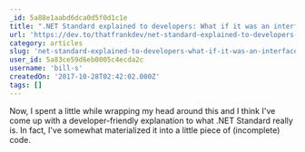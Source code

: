 ```yaml
---
_id: 5a88e1aabd6dca0d5f0d1c1e
title: ".NET Standard explained to developers: What if it was an interface?"
url: 'https://dev.to/thatfrankdev/net-standard-explained-to-developers-what-if-it-was-an-interface-bjj'
category: articles
slug: 'net-standard-explained-to-developers-what-if-it-was-an-interface'
user_id: 5a83ce59d6eb0005c4ecda2c
username: 'bill-s'
createdOn: '2017-10-28T02:42:02.000Z'
tags: []
---
```


Now, I spent a little while wrapping my head around this and I think I've come up with a developer-friendly explanation to what .NET Standard really is. In fact, I've somewhat materialized it into a little piece of (incomplete) code.
